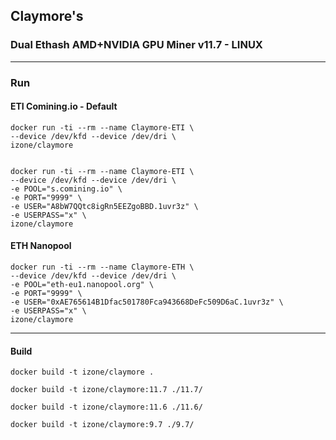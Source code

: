## Claymore's
### Dual Ethash AMD+NVIDIA GPU Miner v11.7 - LINUX
-----

### Run

#### ETI Comining.io - Default
```
docker run -ti --rm --name Claymore-ETI \
--device /dev/kfd --device /dev/dri \
izone/claymore
```
```
```
```
docker run -ti --rm --name Claymore-ETI \
--device /dev/kfd --device /dev/dri \
-e POOL="s.comining.io" \
-e PORT="9999" \
-e USER="A8bW7QQtc8igRn5EEZgoBBD.1uvr3z" \
-e USERPASS="x" \
izone/claymore
```

#### ETH Nanopool
```
docker run -ti --rm --name Claymore-ETH \
--device /dev/kfd --device /dev/dri \
-e POOL="eth-eu1.nanopool.org" \
-e PORT="9999" \
-e USER="0xAE765614B1Dfac501780Fca943668DeFc509D6aC.1uvr3z" \
-e USERPASS="x" \
izone/claymore
```

-----
#### Build
```
docker build -t izone/claymore .
```
```
docker build -t izone/claymore:11.7 ./11.7/
```
```
docker build -t izone/claymore:11.6 ./11.6/
```
```
docker build -t izone/claymore:9.7 ./9.7/
```

